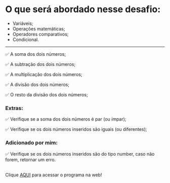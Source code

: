 <h1>O que será abordado nesse desafio:</h1>

- Variáveis;
- Operações matemáticas;
- Operadores comparativos;
- Condicional.
---
<p>✅ A soma dos dois números;</p>
<p>✅ A subtração dos dois números;</p>
<p>✅ A multiplicação dos dois números;</p>
<p>✅ A divisão dos dois números;</p>
<p>✅ O resto da divisão dos dois números;</p>

<h3>Extras: </h3>
<p>✅ Verifique se a soma dos dois números é par (ou ímpar);</p>
<p>✅ Verifique se os dois números inseridos são iguais (ou diferentes);</p>
<h3>Adicionado por mim: </h3>
<p>✅  Verifique se os dois números inseridos são do tipo number, caso não forem, retornar um erro.</p>
<br>
Clique <a href="https://devbonatto.github.io/JS-Exercicio01/">AQUI</a> para acessar o programa na web!
